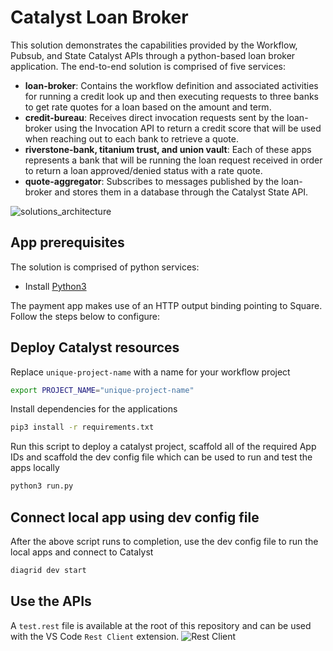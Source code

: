 # Catalyst Loan Broker

This solution demonstrates the capabilities provided by the Workflow, Pubsub, and State Catalyst APIs through a python-based loan broker application. The end-to-end solution is comprised of five services:

- **loan-broker**: Contains the workflow definition and associated activities for running a credit look up and then executing requests to three banks to get rate quotes for a loan based on the amount and term.
- **credit-bureau**: Receives direct invocation requests sent by the loan-broker using the Invocation API to return a credit score that will be used when reaching out to each bank to retrieve a quote.
- **riverstone-bank, titanium trust, and union vault**: Each of these apps represents a bank that will be running the loan request received in order to return a loan approved/denied status with a rate quote.
- **quote-aggregator**: Subscribes to messages published by the loan-broker and stores them in a database through the Catalyst State API.

![solutions_architecture](https://raw.githubusercontent.com/trey-rosius/loan_broker_application/main/assets/solutions_architecture.png)

## App prerequisites

The solution is comprised of python services:

- Install [Python3](https://www.python.org/downloads/)

The payment app makes use of an HTTP output binding pointing to Square. Follow the steps below to configure:

## Deploy Catalyst resources

Replace `unique-project-name` with a name for your workflow project

```bash
export PROJECT_NAME="unique-project-name"
```

Install dependencies for the applications

```bash
pip3 install -r requirements.txt
```

Run this script to deploy a catalyst project, scaffold all of the required App IDs and scaffold the dev config file which can be used to run and test the apps locally

```bash
python3 run.py
```

## Connect local app using dev config file

After the above script runs to completion, use the dev config file to run the local apps and connect to Catalyst

```bash
diagrid dev start
```

## Use the APIs

A `test.rest` file is available at the root of this repository and can be used with the VS Code `Rest Client` extension.
    ![Rest Client](/images/rest-client.png)